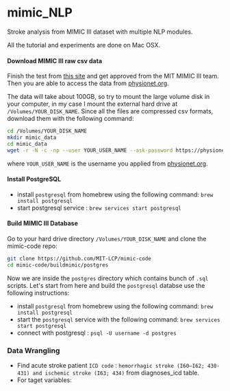# mimic_NLP
Stroke analysis from MIMIC III dataset with multiple NLP modules.

All the tutorial and experiments are done on Mac OSX.

#### Download MIMIC III raw csv data

Finish the test from [this site](https://mimic.physionet.org/gettingstarted/access/) and get approved from the MIT MIMIC III team. Then you are able to access the data from [physionet.org](https://physionet.org/content/mimiciii/1.4/).

The data will take about 100GB, so try to mount the large volume disk in your computer, in my case I mount the external hard drive at `/Volumes/YOUR_DISK_NAME`. Since all the files are compressed csv formats, download them with the following command:

```sh
cd /Volumes/YOUR_DISK_NAME
mkdir mimic_data
cd mimic_data
wget -r -N -c -np --user YOUR_USER_NAME --ask-password https://physionet.org/files/mimiciii/1.4/
```

where `YOUR_USER_NAME` is the username you applied from [physionet.org](https://physionet.org/content/mimiciii/1.4/).

#### Install PostgreSQL
 - install `postgresql` from homebrew using the following command: `brew install postgresql`
 - start postgresql service : `brew services start postgresql`
 
#### Build MIMIC III Database

Go to your hard drive directory `/Volumes/YOUR_DISK_NAME` and clone the mimic-code repo:

```sh
git clone https://github.com/MIT-LCP/mimic-code
cd mimic-code/buildmimic/postgres
```

Now we are inside the `postgres` directory which contains bunch of `.sql` scripts. Let's start from here and build the `postgresql` databse use the following instructions: 

 - install `postgresql` from homebrew using the following command: `brew install postgresql`
 - start the `postgresql` service with the following command: `brew services start postgresql`
 - connect with postgresql : `psql -U username -d postgres`

### Data Wrangling
 - Find acute stroke patient `ICD code：hemorrhagic stroke (I60–I62; 430-431) and ischemic stroke (I63; 434)` from diagnoses_icd table.
 - For taget variables:
 
